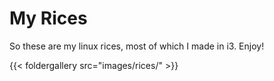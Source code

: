 # My Rices
So these are my linux rices, most of which I made in i3. Enjoy!

{{< foldergallery src="images/rices/" >}}

